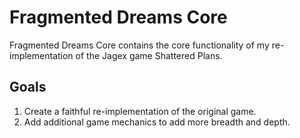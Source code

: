Fragmented Dreams Core
====================

Fragmented Dreams Core contains the core functionality of my re-implementation
of the Jagex game Shattered Plans.

Goals
-----

1. Create a faithful re-implementation of the original game.
2. Add additional game mechanics to add more breadth and depth.

